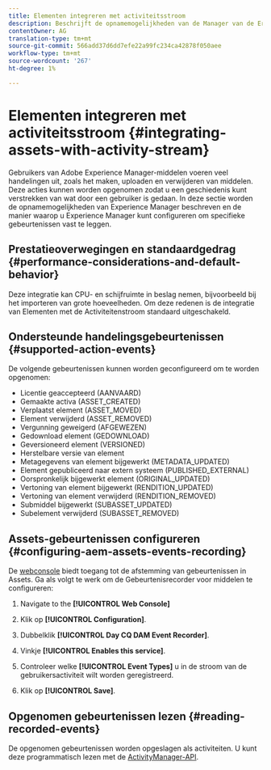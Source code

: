 ```yaml
---
title: Elementen integreren met activiteitsstroom
description: Beschrijft de opnamemogelijkheden van de Manager van de Ervaring en hoe te om het te vormen om specifieke gebeurtenissen te registreren.
contentOwner: AG
translation-type: tm+mt
source-git-commit: 566add37d6dd7efe22a99fc234ca42878f050aee
workflow-type: tm+mt
source-wordcount: '267'
ht-degree: 1%

---
```



# Elementen integreren met activiteitsstroom {#integrating-assets-with-activity-stream}

Gebruikers van Adobe Experience Manager-middelen voeren veel handelingen uit, zoals het maken, uploaden en verwijderen van middelen. Deze acties kunnen worden opgenomen zodat u een geschiedenis kunt verstrekken van wat door een gebruiker is gedaan. In deze sectie worden de opnamemogelijkheden van Experience Manager beschreven en de manier waarop u Experience Manager kunt configureren om specifieke gebeurtenissen vast te leggen.

## Prestatieoverwegingen en standaardgedrag {#performance-considerations-and-default-behavior}

Deze integratie kan CPU- en schijfruimte in beslag nemen, bijvoorbeeld bij het importeren van grote hoeveelheden. Om deze redenen is de integratie van Elementen met de Activiteitenstroom standaard uitgeschakeld.

## Ondersteunde handelingsgebeurtenissen {#supported-action-events}

De volgende gebeurtenissen kunnen worden geconfigureerd om te worden opgenomen:

* Licentie geaccepteerd (AANVAARD)
* Gemaakte activa (ASSET_CREATED)
* Verplaatst element (ASSET_MOVED)
* Element verwijderd (ASSET_REMOVED)
* Vergunning geweigerd (AFGEWEZEN)
* Gedownload element (GEDOWNLOAD)
* Geversioneerd element (VERSIONED)
* Herstelbare versie van element
* Metagegevens van element bijgewerkt (METADATA_UPDATED)
* Element gepubliceerd naar extern systeem (PUBLISHED_EXTERNAL)
* Oorspronkelijk bijgewerkt element (ORIGINAL_UPDATED)
* Vertoning van element bijgewerkt (RENDITION_UPDATED)
* Vertoning van element verwijderd (RENDITION_REMOVED)
* Submiddel bijgewerkt (SUBASSET_UPDATED)
* Subelement verwijderd (SUBASSET_REMOVED)

## Assets-gebeurtenissen configureren {#configuring-aem-assets-events-recording}

De [webconsole](/help/sites-deploying/configuring-osgi.md) biedt toegang tot de afstemming van gebeurtenissen in Assets. Ga als volgt te werk om de Gebeurtenisrecorder voor middelen te configureren:

1. Navigate to the **[!UICONTROL Web Console]**

1. Klik op **[!UICONTROL Configuration]**.

1. Dubbelklik **[!UICONTROL Day CQ DAM Event Recorder]**.

1. Vinkje **[!UICONTROL Enables this service]**.

1. Controleer welke **[!UICONTROL Event Types]** u in de stroom van de gebruikersactiviteit wilt worden geregistreerd.

1. Klik op **[!UICONTROL Save]**.

## Opgenomen gebeurtenissen lezen {#reading-recorded-events}

De opgenomen gebeurtenissen worden opgeslagen als activiteiten. U kunt deze programmatisch lezen met de [ActivityManager-API](https://helpx.adobe.com/experience-manager/6-5/sites/developing/using/reference-materials/javadoc/com/adobe/granite/activitystreams/ActivityManager.html).
